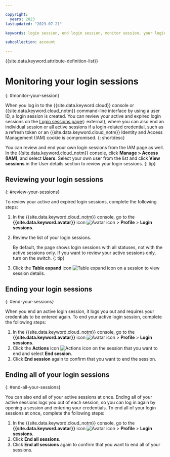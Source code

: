 ```yaml
---

copyright:
  years: 2023
lastupdated: "2023-07-21"

keywords: login session, end login session, monitor session, your login session, end all login sessions

subcollection: account

---
```


{{site.data.keyword.attribute-definition-list}}


# Monitoring your login sessions
{: #monitor-your-session}

When you log in to the {{site.data.keyword.cloud}} console or {{site.data.keyword.cloud_notm}} command-line interface by using a user ID, a login session is created. You can review your active and expired login sessions on the [Login sessions page](/user/sessions){: external}, where you can also end an individual session or all active sessions if a login-related credential, such as a refresh token or an {{site.data.keyword.cloud_notm}} Identity and Access Management (IAM) cookie is compromised.
{: shortdesc}

You can review and end your own login sessions from the IAM page as well. In the {{site.data.keyword.cloud_notm}} console, click **Manage > Access (IAM)**, and select **Users**. Select your own user from the list and click **View sessions** in the User details section to review your login sessions. 
{: tip}

## Reviewing your login sessions
{: #review-your-sessions}

To review your active and expired login sessions, complete the following steps:

1. In the {{site.data.keyword.cloud_notm}} console, go to the **{{site.data.keyword.avatar}}** icon ![Avatar icon](../icons/i-avatar-icon.svg "Avatar") > **Profile** > **Login sessions**.
1. Review the list of your login sessions.

    By default, the page shows login sessions with all statuses, not with the active sessions only. If you want to review your active sessions only, turn on the switch.
    {: tip}

1. Click the **Table expand** icon ![Table expand icon](../icons/table-expand.svg "Table expand") on a session to view session details.

## Ending your login sessions
{: #end-your-sessions}

When you end an active login session, it logs you out and requires your credentials to be entered again. To end your active login session, complete the following steps:

1. In the {{site.data.keyword.cloud_notm}} console, go to the **{{site.data.keyword.avatar}}** icon ![Avatar icon](../icons/i-avatar-icon.svg "Avatar") > **Profile** > **Login sessions**.
1. Click the **Actions** icon ![Actions icon](../icons/action-menu-icon.svg "Actions") on the session that you want to end and select **End session**.
1. Click **End session** again to confirm that you want to end the session.

## Ending all of your login sessions
{: #end-all-your-sessions}

You can also end all of your active sessions at once. Ending all of your active sessions logs you out of each session, so you can log in again by opening a session and entering your credentials. To end all of your login sessions at once, complete the following steps:

1. In the {{site.data.keyword.cloud_notm}} console, go to the **{{site.data.keyword.avatar}}** icon ![Avatar icon](../icons/i-avatar-icon.svg "Avatar") > **Profile** > **Login sessions**.
1. Click **End all sessions**.
1. Click **End all sessions** again to confirm that you want to end all of your sessions.

